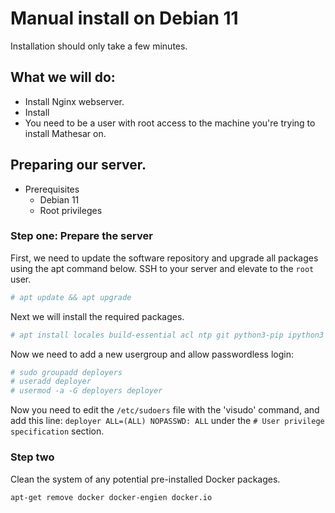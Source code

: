 # Manual install on Debian 11

Installation should only take a few minutes.

## What we will do:
- Install Nginx webserver.
- Install     
- You need to be a user with root access to the machine you're trying to install Mathesar on.

## Preparing our server.
- Prerequisites
    - Debian 11
    - Root privileges
    
### Step one: Prepare the server
First, we need to update the software repository and upgrade all packages using the apt command below.  SSH to your server and elevate to the `root` user.
```sh
# apt update && apt upgrade
```
Next we will install the required packages.
```sh
# apt install locales build-essential acl ntp git python3-pip ipython3
```
Now we need to add a new usergroup and allow passwordless login:
```sh
# sudo groupadd deployers
# useradd deployer
# usermod -a -G deployers deployer
```
Now you need to edit the `/etc/sudoers` file with the 'visudo' command, and add this line:  `deployer ALL=(ALL) NOPASSWD: ALL` under the `# User privilege specification` section.


### Step two
Clean the system of any potential pre-installed Docker packages.
```sh
apt-get remove docker docker-engien docker.io
```
